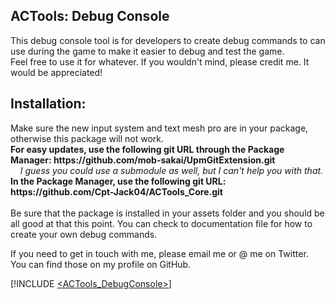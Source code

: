 ## ACTools: Debug Console
<p>
    This debug console tool is for developers to create debug commands to can use during the game to make it easier to debug and test the game.
    <br/>
    Feel free to use it for whatever. If you wouldn't mind, please credit me. It would be appreciated!
</p>

## Installation:
<p>
    Make sure the new input system and text mesh pro are in your package, otherwise this package will not work.
    <br/>
    <b>For easy updates, use the following git URL through the Package Manager: https://github.com/mob-sakai/UpmGitExtension.git</b>
    <br/>
    <i>&nbsp;&nbsp;&nbsp;&nbsp;I guess you could use a submodule as well, but I can't help you with that.</i>
    <br/>
    <b>In the Package Manager, use the following git URL: https://github.com/Cpt-Jack04/ACTools_Core.git</b>
    <br/>
    <br/>
    Be sure that the package is installed in your assets folder and you should be all good at that this point. You can check to documentation file for how to create your own debug commands.
</p>

<p>
    If you need to get in touch with me, please email me or @ me on Twitter. You can find those on my profile on GitHub.
</p>

[!INCLUDE [<ACTools_DebugConsole>](<Documentation~/ACTools_DebugConsole.md>)]